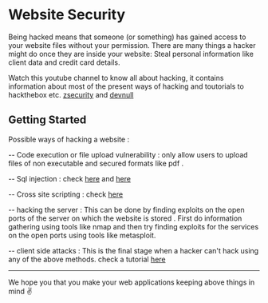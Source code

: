# Website Security


Being hacked means that someone (or something) has gained access to your website files without your permission. There are many things a hacker might do once they are inside your website: Steal personal information like client data and credit card details.

Watch this youtube channel to know all about hacking, it contains information about most of the present ways of hacking and toutorials to hackthebox etc. [zsecurity](https://www.youtube.com/user/zaidsabeeh) and [devnull](https://www.youtube.com/channel/UCGISJ8ZHkmIv1CaoHovK-Xw)

## Getting Started 

Possible ways of hacking a website :

-- Code execution or file upload vulnerability : only allow users to upload files of non executable and secured formats like pdf .

-- Sql injection : check [here](https://www.youtube.com/watch?v=_jKylhJtPmI) and [here](https://www.youtube.com/watch?v=ciNHn38EyRc)

-- Cross site scripting : check [here](https://www.youtube.com/watch?v=L5l9lSnNMxg)

-- hacking the server : This can be done by finding exploits on the open ports of the server on which the website is stored . First do information gathering using tools like nmap and then try finding exploits for the services on the open ports using tools like metasploit.

-- client side attacks : This is the final stage when a hacker can't hack using any of the above methods. check a tutorial [here](https://www.youtube.com/watch?v=wrqexzfPuK8)

***
We hope you that you make your web applications keeping above things in mind :v:
